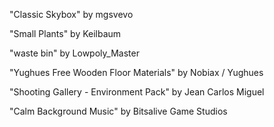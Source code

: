 "Classic Skybox"
by mgsvevo


"Small Plants"
by Keilbaum


"waste bin"
by Lowpoly_Master


"Yughues Free Wooden Floor Materials"
by Nobiax / Yughues


"Shooting Gallery - Environment Pack"
by Jean Carlos Miguel


"Calm Background Music"
by Bitsalive Game Studios
